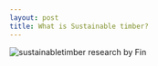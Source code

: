 ```yaml
---
layout: post
title: What is Sustainable timber?
---
```



![sustainabletimber]({{site.baseurl}}/images/sustainabletimber.jpg)
research by Fin

